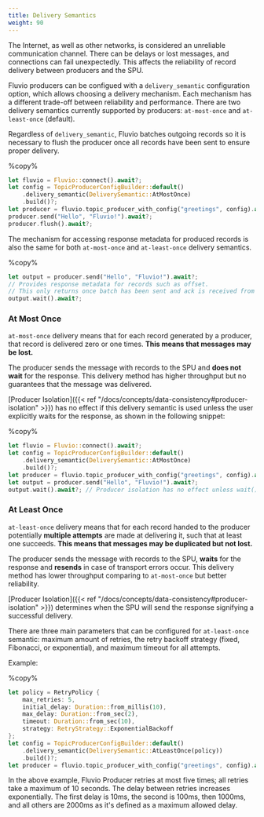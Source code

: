 ```yaml
---
title: Delivery Semantics
weight: 90
---
```

The Internet, as well as other networks, is considered an unreliable communication channel. There can be delays or lost messages, and connections can fail unexpectedly. 
This affects the reliability of record delivery between producers and the SPU.

Fluvio producers can be configued with a `delivery_semantic` configuration option, which allows choosing a delivery mechanism. Each mechanism has
a different trade-off between reliability and performance. There are two delivery semantics currently supported by producers:
`at-most-once` and `at-least-once` (default).


Regardless of `delivery_semantic`, Fluvio batches outgoing records so it is necessary to flush the producer once all records have been sent to ensure proper delivery.

%copy%
```rust
let fluvio = Fluvio::connect().await?;
let config = TopicProducerConfigBuilder::default()
    .delivery_semantic(DeliverySemantic::AtMostOnce)
    .build()?;
let producer = fluvio.topic_producer_with_config("greetings", config).await?;
producer.send("Hello", "Fluvio!").await?;
producer.flush().await?;
```

The mechanism for accessing response metadata for produced records is also the same for both `at-most-once` and `at-least-once` delivery semantics.


%copy%
```rust
let output = producer.send("Hello", "Fluvio!").await?;
// Provides response metadata for records such as offset.
// This only returns once batch has been sent and ack is received from SPU.
output.wait().await?; 
```




### At Most Once
`at-most-once` delivery means that for each record generated by a producer, that record is delivered zero or one times. **This means that messages may be lost.** 

The producer sends the message with records to the SPU and **does not
wait** for the response. This delivery method has higher throughput but no
guarantees that the message was delivered.


[Producer Isolation]({{< ref "/docs/concepts/data-consistency#producer-isolation" >}}) has no effect if this delivery
semantic is used unless the user explicitly waits for the response, as shown in the following snippet:
<!-- TODO the content contained at this link is in contradiction with the content here -->

%copy%
```rust
let fluvio = Fluvio::connect().await?;
let config = TopicProducerConfigBuilder::default()
    .delivery_semantic(DeliverySemantic::AtMostOnce)
    .build()?;
let producer = fluvio.topic_producer_with_config("greetings", config).await?;
let output = producer.send("Hello", "Fluvio!").await?;
output.wait().await?; // Producer isolation has no effect unless wait() is called
```


### At Least Once
`at-least-once` delivery means that for each record handed to the producer potentially **multiple attempts** are made
at delivering it, such that at least one succeeds. **This means that messages may be duplicated
but not lost.**

The producer sends the message with records to the SPU, **waits** for the response and **resends** in case of
transport errors occur. This delivery method has lower throughput comparing to `at-most-once` but better reliability.


[Producer Isolation]({{< ref "/docs/concepts/data-consistency#producer-isolation" >}}) determines when the SPU will send the response signifying a successful delivery.


There are three main parameters that can be configured for `at-least-once` semantic: maximum amount of retries, the retry backoff strategy (fixed, Fibonacci, or exponential), and maximum timeout for all attempts.

Example:

%copy%
```rust
let policy = RetryPolicy {
    max_retries: 5,
    initial_delay: Duration::from_millis(10),
    max_delay: Duration::from_sec(2),
    timeout: Duration::from_sec(10),
    strategy: RetryStrategy::ExponentialBackoff
};
let config = TopicProducerConfigBuilder::default()
    .delivery_semantic(DeliverySemantic::AtLeastOnce(policy))
    .build()?;
let producer = fluvio.topic_producer_with_config("greetings", config).await?;
```
In the above example, Fluvio Producer retries at most five times; all retries take a maximum of 10 seconds. The delay between retries increases exponentially.
The first delay is 10ms, the second is 100ms, then 1000ms, and all others are 2000ms as it's defined as a maximum allowed delay.
